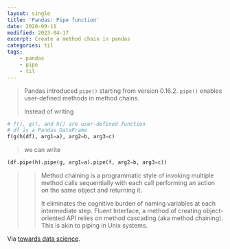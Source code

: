 ```yaml
---
layout: single
title: 'Pandas: Pipe function'
date: 2020-09-11
modified: 2023-04-17
excerpt: Create a method chain in pandas
categories: til
tags:
    - pandas
    - pipe
    - til
---
```


> Pandas introduced `pipe()` starting from version 0.16.2. `pipe()` enables user-defined methods in method chains.
>
> Instead of writing

```python
# f(), g(), and h() are user-defined function
# df is a Pandas DataFrame
f(g(h(df), arg1=a), arg2=b, arg3=c)
```

> we can write

```python
(df.pipe(h).pipe(g, arg1=a).pipe(f, arg2=b, arg3=c))
```

> > Method chaining is a programmatic style of invoking multiple method calls sequentially
> > with each call performing an action on the same object and returning it.
> >
> > It eliminates the cognitive burden of naming variables at each intermediate step.
> > Fluent Interface, a method of creating object-oriented API relies on method cascading (aka method chaining).
> > This is akin to piping in Unix systems.

Via [towards data science](https://towardsdatascience.com/using-pandas-pipe-function-to-improve-code-readability-96d66abfaf8).
